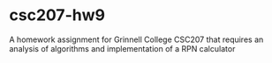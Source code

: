 csc207-hw9
==========

A homework assignment for Grinnell College CSC207 that requires an analysis of algorithms and implementation of a RPN calculator
